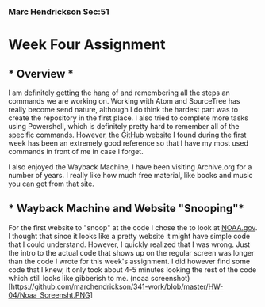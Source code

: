 ### Marc Hendrickson  Sec:51

# **Week Four Assignment**

## * Overview *

I am definitely getting the hang of and remembering all the steps an commands we
 are working on. Working with Atom and SourceTree has really become send nature,
 although I do think the hardest part was to create the repository in the first
 place. I also tried to complete more tasks using Powershell, which is
 definitely pretty hard to remember all of the specific commands. However, the
 [GitHub website](https://github.com/PowerShell/PowerShell/blob/master/docs/learning-powershell/powershell-beginners-guide.md)
 I found during the first week has been an extremely good reference so that I
 have my most used commands in front of me in case I forget.

 I also enjoyed the Wayback Machine, I have been visiting Archive.org for a
 number of years. I really like how much free material, like books and music
  you can get from that site.

## * Wayback Machine and Website "Snooping"*

For the first website to "snoop" at the code I chose the to look at
[NOAA.gov](http://www.noaa.gov). I thought that since it looks like a pretty
website it might have simple code that I could understand. However, I quickly
realized that I was wrong. Just the intro to the actual code that shows up on
the regular screen was longer than the code I wrote for this week's assignment.
I did however find some code that I knew, it only took about 4-5 minutes looking
the rest of the code which still looks like gibberish to me. (noaa screenshot)[https://github.com/marchendrickson/341-work/blob/master/HW-04/Noaa_Screensht.PNG]
